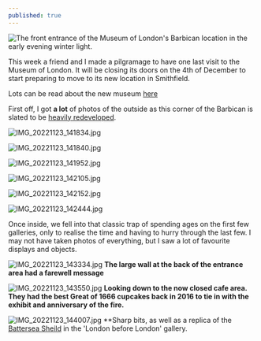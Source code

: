 ```yaml
---
published: true
---
```

![The front entrance of the Museum of London's Barbican location in the early evening winter light.]({{site.baseurl}}/_posts/IMG_20221123_165441.jpg)

This week a friend and I made a pilgramage to have one last visit to the Museum of London. It will be closing its doors on the 4th of December to start preparing to move to its new location in Smithfield. 

Lots can be read about the new museum [here](https://museum.london/)

First off, I got **a lot** of photos of the outside as this corner of the Barbican is slated to be [heavily redeveloped](https://www.archpaper.com/2021/12/office-tower-studded-vision-unveiled-for-museum-of-london-redevelopment-site/).

![IMG_20221123_141834.jpg]({{site.baseurl}}/_posts/IMG_20221123_141834.jpg)

![IMG_20221123_141840.jpg]({{site.baseurl}}/_posts/IMG_20221123_141840.jpg)

![IMG_20221123_141952.jpg]({{site.baseurl}}/_posts/IMG_20221123_141952.jpg)

![IMG_20221123_142105.jpg]({{site.baseurl}}/_posts/IMG_20221123_142105.jpg)

![IMG_20221123_142152.jpg]({{site.baseurl}}/_posts/IMG_20221123_142152.jpg)

![IMG_20221123_142444.jpg]({{site.baseurl}}/_posts/IMG_20221123_142444.jpg)

Once inside, we fell into that classic trap of spending ages on the first few galleries, only to realise the time and having to hurry through the last few. I may not have taken photos of everything, but I saw a lot of favourite displays and objects. 

![IMG_20221123_143334.jpg]({{site.baseurl}}/_posts/IMG_20221123_143334.jpg)
**The large wall at the back of the entrance area had a farewell message**

![IMG_20221123_143550.jpg]({{site.baseurl}}/_posts/IMG_20221123_143550.jpg)
**Looking down to the now closed cafe area. They had the best Great of 1666 cupcakes back in 2016 to tie in with the exhibit and anniversary of the fire.**

![IMG_20221123_144007.jpg]({{site.baseurl}}/_posts/IMG_20221123_144007.jpg)
**Sharp bits, as well as a replica of the [Battersea Sheild](https://en.wikipedia.org/wiki/Battersea_Shield) in the 'London before London' gallery.





